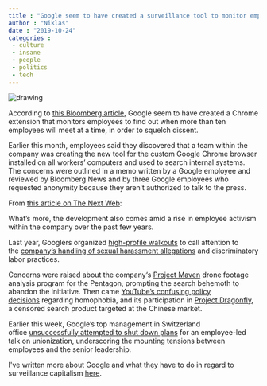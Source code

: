 ```yaml
---
title : "Google seem to have created a surveillance tool to monitor employee attempts to protest employer practices"
author : "Niklas"
date : "2019-10-24"
categories : 
 - culture
 - insane
 - people
 - politics
 - tech
---
```


![drawing](https://niklasblog.com/wp-content/Build-faster.png)

According to [this Bloomberg article](https://www.bloomberg.com/news/articles/2019-10-23/google-accused-of-creating-spy-tool-to-squelch-worker-dissent), Google seem to have created a Chrome extension that monitors employees to find out when more than ten employees will meet at a time, in order to squelch dissent.

Earlier this month, employees said they discovered that a team within the company was creating the new tool for the custom Google Chrome browser installed on all workers’ computers and used to search internal systems. The concerns were outlined in a memo written by a Google employee and reviewed by Bloomberg News and by three Google employees who requested anonymity because they aren’t authorized to talk to the press.

From [this article on The Next Web](https://thenextweb.com/security/2019/10/24/google-accused-of-creating-surveillance-tool-to-monitor-employees-unionizing-efforts/#annotations:GxIiWvYzEemUVrdBJnyPeg):

What’s more, the development also comes amid a rise in employee activism within the company over the past few years.

Last year, Googlers organized [high-profile walkouts](https://thenextweb.com/insider/2019/04/23/google-walkout-organizers-publicly-accuse-google-of-punishing-them/) to call attention to the [company’s handling of sexual harassment allegations](https://thenextweb.com/business/2019/07/03/android-creator-andy-rubin-is-accused-of-running-a-sex-ring-in-new-unsealed-complaint/) and discriminatory labor practices.

Concerns were raised about the company‘s [Project Maven](https://thenextweb.com/artificial-intelligence/2018/06/01/google-announces-it-wont-renew-military-ai-contract/) drone footage analysis program for the Pentagon, prompting the search behemoth to abandon the initiative. Then came [YouTube’s confusing policy decisions](https://thenextweb.com/google/2019/06/06/youtube-clumsily-tries-to-rectify-its-confusing-anti-harassment-policies-again/) regarding homophobia, and its participation in [Project Dragonfly](https://thenextweb.com/google/2019/07/18/google-officially-ends-its-chinese-search-engine-project/), a censored search product targeted at the Chinese market.

Earlier this week, Google’s top management in Switzerland office [unsuccessfully attempted to shut down plans](https://www.bloomberg.com/news/articles/2019-10-21/swiss-google-employees-defy-managers-stage-labor-event) for an employee-led talk on unionization, underscoring the mounting tensions between employees and the senior leadership.

I've written more about Google and what they have to do in regard to surveillance capitalism [here](https://niklasblog.com/?tag=surveillance-capitalism).
